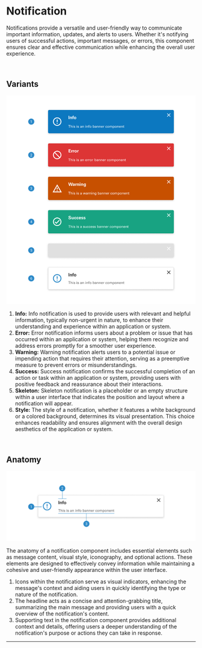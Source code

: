 # Notification

Notifications provide a versatile and user-friendly way to communicate important information, updates, and alerts to users. Whether it's notifying users of successful actions, important messages, or errors, this component ensures clear and effective communication while enhancing the overall user experience.

<br>

## Variants

<img src="../../assets/images/components/notification-variants.jpg" alt="notification-variants" width="752"/>

1. <b>Info:</b> Info notification is used to provide users with relevant and helpful information, typically non-urgent in nature, to enhance their understanding and experience within an application or system.
2. <b>Error:</b> Error notification informs users about a problem or issue that has occurred within an application or system, helping them recognize and address errors promptly for a smoother user experience.
3. <b>Warning:</b> Warning notification alerts users to a potential issue or impending action that requires their attention, serving as a preemptive measure to prevent errors or misunderstandings.
4. <b>Success:</b> Success notification confirms the successful completion of an action or task within an application or system, providing users with positive feedback and reassurance about their interactions.
3. <b>Skeleton:</b> Skeleton notification is a placeholder or an empty structure within a user interface that indicates the position and layout where a notification will appear.
4. <b>Style:</b> The style of a notification, whether it features a white background or a colored background, determines its visual presentation. This choice enhances readability and ensures alignment with the overall design aesthetics of the application or system.

<br>

## Anatomy

<img src="../../assets/images/components/notification-anatomy.jpg" alt="notification-anatomy" width="752"/>

The anatomy of a notification component includes essential elements such as message content, visual style, iconography, and optional actions. These elements are designed to effectively convey information while maintaining a cohesive and user-friendly appearance within the user interface.

1. Icons within the notification serve as visual indicators, enhancing the message's context and aiding users in quickly identifying the type or nature of the notification.
2. The headline acts as a concise and attention-grabbing title, summarizing the main message and providing users with a quick overview of the notification's content.
3. Supporting text in the notification component provides additional context and details, offering users a deeper understanding of the notification's purpose or actions they can take in response.


___
